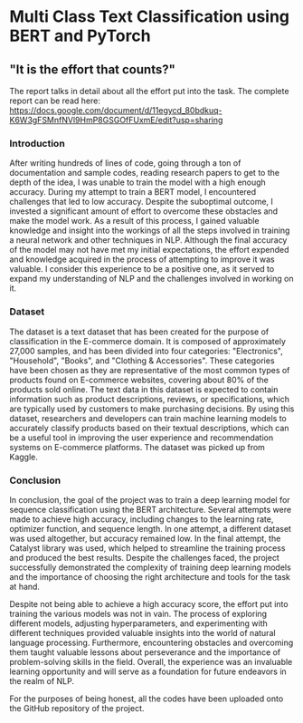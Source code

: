 # Multi Class Text Classification using BERT and PyTorch
## "It is the effort that counts?"

The report talks in detail about all the effort put into the task. The complete report can be read here: https://docs.google.com/document/d/11egycd_80bdkuq-K6W3gFSMnfNVl9HmP8GSGOfFUxmE/edit?usp=sharing 

### Introduction
After writing hundreds of lines of code, going through a ton of documentation and sample codes, reading research papers to get to the depth of the idea, I was unable to train the model with a high enough accuracy. During my attempt to train a BERT model, I encountered challenges that led to low accuracy. Despite the suboptimal outcome, I invested a significant amount of effort to overcome these obstacles and make the model work. As a result of this process, I gained valuable knowledge and insight into the workings of all the steps involved in training a neural network and other techniques in NLP. Although the final accuracy of the model may not have met my initial expectations, the effort expended and knowledge acquired in the process of attempting to improve it was valuable. I consider this experience to be a positive one, as it served to expand my understanding of NLP and the challenges involved in working on it.

### Dataset
The dataset is a text dataset that has been created for the purpose of classification in the E-commerce domain. It is composed of approximately 27,000 samples, and has been divided into four categories: "Electronics", "Household", "Books", and "Clothing & Accessories". These categories have been chosen as they are representative of the most common types of products found on E-commerce websites, covering about 80% of the products sold online. The text data in this dataset is expected to contain information such as product descriptions, reviews, or specifications, which are typically used by customers to make purchasing decisions. By using this dataset, researchers and developers can train machine learning models to accurately classify products based on their textual descriptions, which can be a useful tool in improving the user experience and recommendation systems on E-commerce platforms. The dataset was picked up from Kaggle. 

### Conclusion 
In conclusion, the goal of the project was to train a deep learning model for sequence classification using the BERT architecture. Several attempts were made to achieve high accuracy, including changes to the learning rate, optimizer function, and sequence length. In one attempt, a different dataset was used altogether, but accuracy remained low. In the final attempt, the Catalyst library was used, which helped to streamline the training process and produced the best results. Despite the challenges faced, the project successfully demonstrated the complexity of training deep learning models and the importance of choosing the right architecture and tools for the task at hand. 

Despite not being able to achieve a high accuracy score, the effort put into training the various models was not in vain. The process of exploring different models, adjusting hyperparameters, and experimenting with different techniques provided valuable insights into the world of natural language processing. Furthermore, encountering obstacles and overcoming them taught valuable lessons about perseverance and the importance of problem-solving skills in the field. Overall, the experience was an invaluable learning opportunity and will serve as a foundation for future endeavors in the realm of NLP.

For the purposes of being honest, all the codes have been uploaded onto the GitHub repository of the project.

